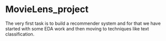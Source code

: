 # MovieLens_project

The very first task is to build a recommender system and for that we have started with some EDA work and then moving to techniques like text classification.
